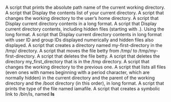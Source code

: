 A script that prints the absolute path name of the current working directory.
A script that Display the contents list of your current directory.
A script that changes the working directory to the user’s home directory.
A script that Display current directory contents in a long format.
A script that Display current directory contents, including hidden files (starting with .). Using the long format.
A script that Display current directory contents in long format with user ID and group IDs displayed numerically and hidden files also displayed.
A script that creates a directory named my-first-directory in the /tmp/ directory.
A script that moves the file betty from /tmp/ to /tmp/my-first-directory.
A script that deletes the file betty.
A script that deletes the directory my_first_directory that is in the /tmp directory.
A script that changes the working directory to the previous one.
A script that lists all files (even ones with names beginning with a period character, which are normally hidden) in the current directory and the parent of the working directory and the /boot directory (in this order), in long format.
A script that prints the type of the file named iamafile.
A script that creates a symbolic link to /bin/ls, named __ls__
